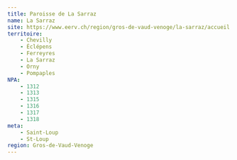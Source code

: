 ```yaml
---
title: Paroisse de La Sarraz
name: La Sarraz
site: https://www.eerv.ch/region/gros-de-vaud-venoge/la-sarraz/accueil
territoire:
    - Chevilly
    - Éclépens
    - Ferreyres
    - La Sarraz
    - Orny
    - Pompaples
NPA:
    - 1312
    - 1313
    - 1315
    - 1316
    - 1317
    - 1318
meta:
    - Saint-Loup
    - St-Loup
region: Gros-de-Vaud-Venoge
---
```

